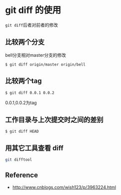 # git diff 的使用

`git diff`后者对前者的修改

## 比较两个分支

bell分支相对master分支的修改

```
$ git diff origin/master origin/bell
```

## 比较两个tag

```
$ git diff 0.0.1 0.0.2
```

0.0.1,0.0.2为tag

## 工作目录与上次提交时之间的差别

```shell
$ git diff HEAD
```

## 用其它工具查看 diff

```sh
git difftool
```

## Reference

* <http://www.cnblogs.com/wish123/p/3963224.html>
